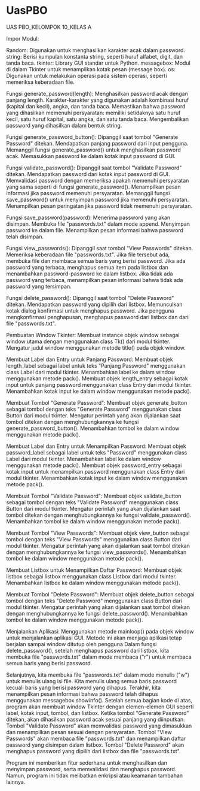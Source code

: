 # UasPBO
UAS PBO_KELOMPOK 10_KELAS A


Impor Modul:

Random: Digunakan untuk menghasilkan karakter acak dalam password.
string: Berisi kumpulan konstanta string, seperti huruf alfabet, digit, dan tanda baca.
tkinter: Library GUI standar untuk Python.
messagebox: Modul di dalam Tkinter untuk menampilkan kotak pesan (message box).
os: Digunakan untuk melakukan operasi pada sistem operasi, seperti memeriksa keberadaan file.


Fungsi generate_password(length):
Menghasilkan password acak dengan panjang length.
Karakter-karakter yang digunakan adalah kombinasi huruf (kapital dan kecil), angka, dan tanda baca.
Memastikan bahwa password yang dihasilkan memenuhi persyaratan: memiliki setidaknya satu huruf kecil, satu huruf kapital, satu angka, dan satu tanda baca.
Mengembalikan password yang dihasilkan dalam bentuk string.

Fungsi generate_password_button():
Dipanggil saat tombol "Generate Password" ditekan.
Mendapatkan panjang password dari input pengguna.
Memanggil fungsi generate_password() untuk menghasilkan password acak.
Memasukkan password ke dalam kotak input password di GUI.

Fungsi validate_password():
Dipanggil saat tombol "Validate Password" ditekan.
Mendapatkan password dari kotak input password di GUI.
Memvalidasi password dengan memeriksa apakah memenuhi persyaratan yang sama seperti di fungsi generate_password().
Menampilkan pesan informasi jika password memenuhi persyaratan.
Memanggil fungsi save_password() untuk menyimpan password jika memenuhi persyaratan.
Menampilkan pesan peringatan jika password tidak memenuhi persyaratan.

Fungsi save_password(password):
Menerima password yang akan disimpan.
Membuka file "passwords.txt" dalam mode append.
Menyimpan password ke dalam file.
Menampilkan pesan informasi bahwa password telah disimpan.

Fungsi view_passwords():
Dipanggil saat tombol "View Passwords" ditekan.
Memeriksa keberadaan file "passwords.txt".
Jika file tersebut ada, membuka file dan membaca semua baris yang berisi password. Jika ada password yang terbaca, menghapus semua item pada listbox dan menambahkan password-password ke dalam listbox. Jika tidak ada password yang terbaca, menampilkan pesan informasi bahwa tidak ada password yang tersimpan.

Fungsi delete_password():
Dipanggil saat tombol "Delete Password" ditekan.
Mendapatkan password yang dipilih dari listbox.
Memunculkan kotak dialog konfirmasi untuk menghapus password.
Jika pengguna mengkonfirmasi penghapusan, menghapus password dari listbox dan dari file "passwords.txt".

Pembuatan Window Tkinter:
Membuat instance objek window sebagai window utama dengan menggunakan class Tk() dari modul tkinter.
Mengatur judul window menggunakan metode title() pada objek window.

Membuat Label dan Entry untuk Panjang Password:
Membuat objek length_label sebagai label untuk teks "Panjang Password" menggunakan class Label dari modul tkinter.
Menambahkan label ke dalam window menggunakan metode pack().
Membuat objek length_entry sebagai kotak input untuk panjang password menggunakan class Entry dari modul tkinter.
Menambahkan kotak input ke dalam window menggunakan metode pack().

Membuat Tombol "Generate Password":
Membuat objek generate_button sebagai tombol dengan teks "Generate Password" menggunakan class Button dari modul tkinter.
Mengatur perintah yang akan dijalankan saat tombol ditekan dengan menghubungkannya ke fungsi generate_password_button().
Menambahkan tombol ke dalam window menggunakan metode pack().

Membuat Label dan Entry untuk Menampilkan Password:
Membuat objek password_label sebagai label untuk teks "Password" menggunakan class Label dari modul tkinter.
Menambahkan label ke dalam window menggunakan metode pack().
Membuat objek password_entry sebagai kotak input untuk menampilkan password menggunakan class Entry dari modul tkinter.
Menambahkan kotak input ke dalam window menggunakan metode pack().

Membuat Tombol "Validate Password":
Membuat objek validate_button sebagai tombol dengan teks "Validate Password" menggunakan class Button dari modul tkinter.
Mengatur perintah yang akan dijalankan saat tombol ditekan dengan menghubungkannya ke fungsi validate_password().
Menambahkan tombol ke dalam window menggunakan metode pack().

Membuat Tombol "View Passwords":
Membuat objek view_button sebagai tombol dengan teks "View Passwords" menggunakan class Button dari modul tkinter.
Mengatur perintah yang akan dijalankan saat tombol ditekan dengan menghubungkannya ke fungsi view_passwords().
Menambahkan tombol ke dalam window menggunakan metode pack().

Membuat Listbox untuk Menampilkan Daftar Password:
Membuat objek listbox sebagai listbox menggunakan class Listbox dari modul tkinter.
Menambahkan listbox ke dalam window menggunakan metode pack().

Membuat Tombol "Delete Password":
Membuat objek delete_button sebagai tombol dengan teks "Delete Password" menggunakan class Button dari modul tkinter.
Mengatur perintah yang akan dijalankan saat tombol ditekan dengan menghubungkannya ke fungsi delete_password().
Menambahkan tombol ke dalam window menggunakan metode pack().

Menjalankan Aplikasi:
Menggunakan metode mainloop() pada objek window untuk menjalankan aplikasi GUI.
Metode ini akan menjaga aplikasi tetap berjalan sampai window ditutup oleh pengguna
Dalam fungsi delete_password(), setelah menghapus password dari listbox, kita membuka file "passwords.txt" dalam mode membaca ("r") untuk membaca semua baris yang berisi password.

Selanjutnya, kita membuka file "passwords.txt" dalam mode menulis ("w") untuk menulis ulang isi file. Kita menulis ulang semua baris password kecuali baris yang berisi password yang dihapus. Terakhir, kita menampilkan pesan informasi bahwa password telah dihapus menggunakan messagebox.showinfo(). Setelah semua bagian kode di atas, program akan membuat window Tkinter dengan elemen-elemen GUI seperti label, kotak input, tombol, dan listbox. Ketika tombol "Generate Password" ditekan, akan dihasilkan password acak sesuai panjang yang diinputkan. Tombol "Validate Password" akan memvalidasi password yang dimasukkan dan menampilkan pesan sesuai dengan persyaratan. Tombol "View Passwords" akan membaca file "passwords.txt" dan menampilkan daftar password yang disimpan dalam listbox. Tombol "Delete Password" akan menghapus password yang dipilih dari listbox dan file "passwords.txt".

Program ini memberikan fitur sederhana untuk menghasilkan dan menyimpan password, serta memvalidasi dan menghapus password. Namun, program ini tidak melibatkan enkripsi atau keamanan tambahan lainnya.
